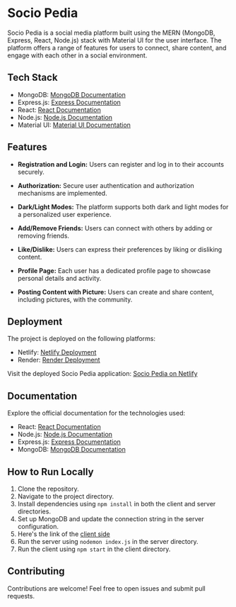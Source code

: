 # Socio Pedia

Socio Pedia is a social media platform built using the MERN (MongoDB, Express, React, Node.js) stack with Material UI for the user interface. The platform offers a range of features for users to connect, share content, and engage with each other in a social environment.

## Tech Stack

- MongoDB: [MongoDB Documentation](https://www.mongodb.com/)
- Express.js: [Express Documentation](https://expressjs.com/)
- React: [React Documentation](https://react.dev/)
- Node.js: [Node.js Documentation](https://nodejs.org/docs/latest/api/)
- Material UI: [Material UI Documentation](https://material-ui.com/)

## Features

- **Registration and Login:** Users can register and log in to their accounts securely.

- **Authorization:** Secure user authentication and authorization mechanisms are implemented.

- **Dark/Light Modes:** The platform supports both dark and light modes for a personalized user experience.

- **Add/Remove Friends:** Users can connect with others by adding or removing friends.

- **Like/Dislike:** Users can express their preferences by liking or disliking content.

- **Profile Page:** Each user has a dedicated profile page to showcase personal details and activity.

- **Posting Content with Picture:** Users can create and share content, including pictures, with the community.

## Deployment

The project is deployed on the following platforms:

- Netlify: [Netlify Deployment](https://www.netlify.com/)
- Render: [Render Deployment](https://render.com/)

Visit the deployed Socio Pedia application: [Socio Pedia on Netlify](https://soicopedia.netlify.app/)

## Documentation

Explore the official documentation for the technologies used:

- React: [React Documentation](https://react.dev/)
- Node.js: [Node.js Documentation](https://nodejs.org/docs/latest/api/)
- Express.js: [Express Documentation](https://expressjs.com/)
- MongoDB: [MongoDB Documentation](https://www.mongodb.com/)

## How to Run Locally

1. Clone the repository.
2. Navigate to the project directory.
3. Install dependencies using `npm install` in both the client and server directories.
4. Set up MongoDB and update the connection string in the server configuration.
5. Here's the link of the [client side](https://github.com/Yukti-J/Sociopedia-Client) 
6. Run the server using `nodemon index.js` in the server directory.
7. Run the client using `npm start` in the client directory.

## Contributing

Contributions are welcome! Feel free to open issues and submit pull requests.

